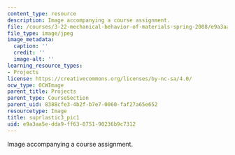 ```yaml
---
content_type: resource
description: Image accompanying a course assignment.
file: /courses/3-22-mechanical-behavior-of-materials-spring-2008/e9a3aa5edda9ff63875190236b9c7312_suprlastic3_pic1.jpg
file_type: image/jpeg
image_metadata:
  caption: ''
  credit: ''
  image-alt: ''
learning_resource_types:
- Projects
license: https://creativecommons.org/licenses/by-nc-sa/4.0/
ocw_type: OCWImage
parent_title: Projects
parent_type: CourseSection
parent_uid: 8388cfe3-4b2f-b7e7-0060-faf27a65e652
resourcetype: Image
title: suprlastic3_pic1
uid: e9a3aa5e-dda9-ff63-8751-90236b9c7312
---
```

Image accompanying a course assignment.